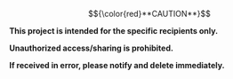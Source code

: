 $${\color{red}**CAUTION**}$$

**This project is intended for the specific recipients only.**

**Unauthorized access/sharing is prohibited.**

**If received in error, please notify and delete immediately.**
